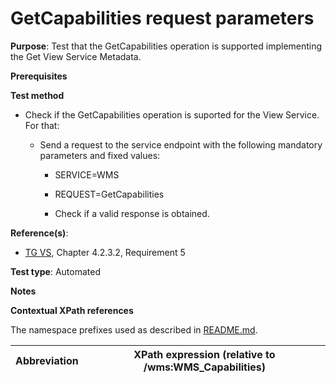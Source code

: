 # GetCapabilities request parameters

**Purpose**: Test that the GetCapabilities operation is supported implementing the Get View Service Metadata.

**Prerequisites**

**Test method**

* Check if the GetCapabilities operation is suported for the View Service. For that:

  * Send a request to the service endpoint with the following mandatory parameters and fixed values:
    * SERVICE=WMS
    * REQUEST=GetCapabilities

    * Check if a valid response is obtained.

**Reference(s)**:
* [TG VS](./README.md#ref_TG_VS), Chapter 4.2.3.2, Requirement 5

**Test type**: Automated

**Notes**

**Contextual XPath references**

The namespace prefixes used as described in [README.md](./README.md#namespaces).

Abbreviation                                               |  XPath expression (relative to /wms:WMS_Capabilities)
---------------------------------------------------------- | -------------------------------------------------------------------------

